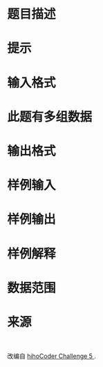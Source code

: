 

# 题目描述



# 提示



# 输入格式



# 此题有多组数据



# 输出格式



# 样例输入



# 样例输出



# 样例解释



# 数据范围



# 来源


<p>
<br/>
</p>
<p>
改编自 <a href="http://hihocoder.com/problemset/problem/1076">hihoCoder Challenge 5 </a> .
</p>
